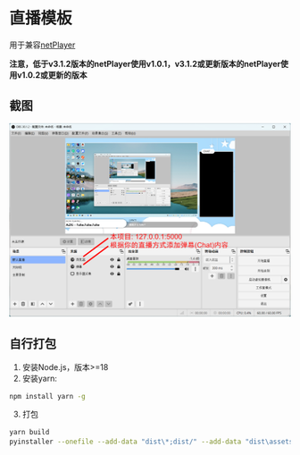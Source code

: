 # 直播模板

用于兼容[netPlayer](https://github.com/Zhoucheng133/netPlayer-Next)

**注意，低于v3.1.2版本的netPlayer使用v1.0.1，v3.1.2或更新版本的netPlayer使用v1.0.2或更新的版本**

## 截图

![截图](other/demo.png)

## 自行打包

1. 安装Node.js，版本>=18
2. 安装yarn:
```bash
npm install yarn -g
```
3. 打包
```bash
yarn build
pyinstaller --onefile --add-data "dist\*;dist/" --add-data "dist\assets\*;dist/assets/" app.py
```
